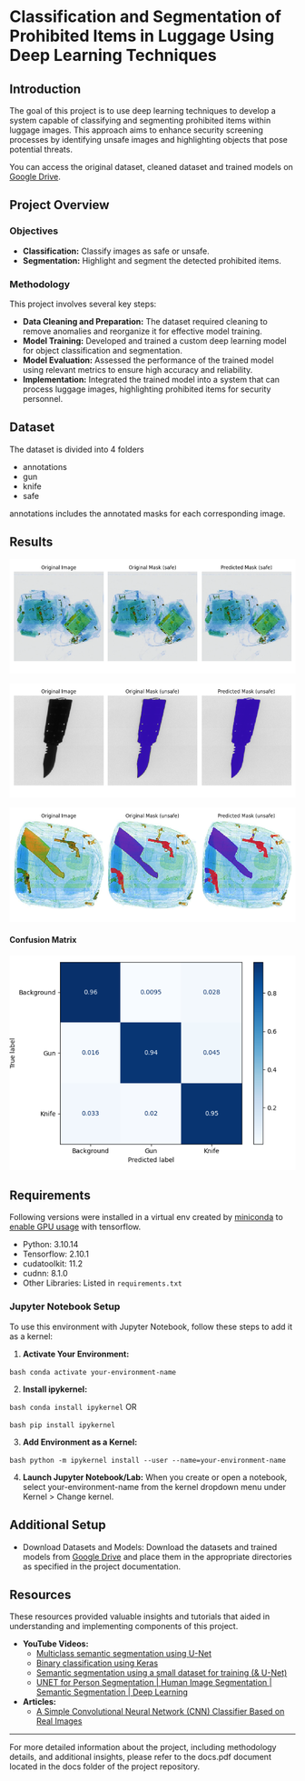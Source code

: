 # Classification and Segmentation of Prohibited Items in Luggage Using Deep Learning Techniques

## Introduction

The goal of this project is to use deep learning techniques to develop a system capable of classifying and segmenting prohibited items within luggage images. This approach aims to enhance security screening processes by identifying unsafe images and highlighting objects that pose potential threats.

You can access the original dataset, cleaned dataset and trained models on [Google Drive](https://drive.google.com/drive/folders/1aPpMNyn600bHzc_hQHiIxKiJcLlJXTRP?usp=sharing).

## Project Overview

### Objectives

- **Classification:** Classify images as safe or unsafe.
- **Segmentation:** Highlight and segment the detected prohibited items.

### Methodology

This project involves several key steps:

- **Data Cleaning and Preparation:** The dataset required cleaning to remove anomalies and reorganize it for effective model training.
- **Model Training:** Developed and trained a custom deep learning model for object classification and segmentation.
- **Model Evaluation:** Assessed the performance of the trained model using relevant metrics to ensure high accuracy and reliability.
- **Implementation:** Integrated the trained model into a system that can process luggage images, highlighting prohibited items for security personnel.

## Dataset

The dataset is divided into 4 folders

- annotations
- gun
- knife
- safe

annotations includes the annotated masks for each corresponding image.

## Results

![result1](./img/result6.png)

![result2](./img/result1.png)

![result3](./img/result5.png)

#### Confusion Matrix

![](./metrics/plots/confusion_matrix_system.png)

## Requirements

Following versions were installed in a virtual env created by [miniconda](https://docs.anaconda.com/miniconda/miniconda-install/) to [enable GPU usage](https://www.tensorflow.org/install/pip#windows-native) with tensorflow.

- Python: 3.10.14
- Tensorflow: 2.10.1
- cudatoolkit: 11.2
- cudnn: 8.1.0
- Other Libraries: Listed in `requirements.txt`

### Jupyter Notebook Setup

To use this environment with Jupyter Notebook, follow these steps to add it as a kernel:

1. **Activate Your Environment:**

`bash
  conda activate your-environment-name`

2. **Install ipykernel:**

`bash
  conda install ipykernel`
OR

`bash
  pip install ipykernel`

3. **Add Environment as a Kernel:**

`bash
  python -m ipykernel install --user --name=your-environment-name`

4. **Launch Jupyter Notebook/Lab:**
   When you create or open a notebook, select your-environment-name from the kernel dropdown menu under Kernel > Change kernel.

## Additional Setup

- Download Datasets and Models:
  Download the datasets and trained models from [Google Drive](https://drive.google.com/drive/folders/1aPpMNyn600bHzc_hQHiIxKiJcLlJXTRP?usp=sharing) and place them in the appropriate directories as specified in the project documentation.

## Resources

These resources provided valuable insights and tutorials that aided in understanding and implementing components of this project.

- **YouTube Videos:**
  - [Multiclass semantic segmentation using U-Net](https://www.youtube.com/watch?v=XyX5HNuv-xE)
  - [Binary classification using Keras](https://www.youtube.com/watch?v=vF21cC-8G1U)
  - [Semantic segmentation using a small dataset for training (& U-Net)](https://www.youtube.com/watch?v=-XeKG_T6tdc)
  - [UNET for Person Segmentation | Human Image Segmentation | Semantic Segmentation | Deep Learning](https://www.youtube.com/watch?v=qrL22HEaUGA)
- **Articles:**
  - [A Simple Convolutional Neural Network (CNN) Classifier Based on Real Images](https://medium.com/@chenycy/a-simple-convolutional-neural-network-cnn-classifier-based-on-real-images-084110d52c18)

---

For more detailed information about the project, including methodology details, and additional insights, please refer to the docs.pdf document located in the docs folder of the project repository.
